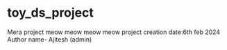 # toy_ds_project
Mera project meow meow meow meow
project creation date:6th feb 2024
Author name- Ajitesh  (admin) 
